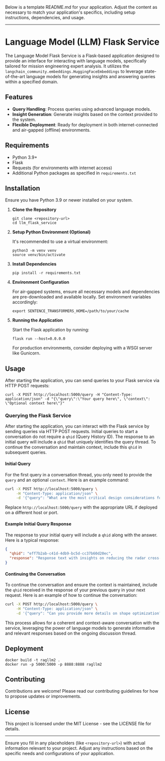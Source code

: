 Below is a template README.md for your application. Adjust the content as necessary to match your application's specifics, including setup instructions, dependencies, and usage.

---

# Language Model (LLM) Flask Service

The Language Model Flask Service is a Flask-based application designed to provide an interface for interacting with language models, specifically tailored for mission engineering expert analysis. It utilizes the `langchain_community.embeddings.HuggingFaceEmbeddings` to leverage state-of-the-art language models for generating insights and answering queries within a specified domain.

## Features

- **Query Handling**: Process queries using advanced language models.
- **Insight Generation**: Generate insights based on the context provided to the system.
- **Flexible Deployment**: Ready for deployment in both internet-connected and air-gapped (offline) environments.

## Requirements

- Python 3.9+
- Flask
- Requests (for environments with internet access)
- Additional Python packages as specified in `requirements.txt`

## Installation

Ensure you have Python 3.9 or newer installed on your system.

1. **Clone the Repository**

    ```
    git clone <repository-url>
    cd llm_flask_service
    ```

2. **Setup Python Environment (Optional)**

    It's recommended to use a virtual environment:

    ```
    python3 -m venv venv
    source venv/bin/activate
    ```

3. **Install Dependencies**

    ```
    pip install -r requirements.txt
    ```

4. **Environment Configuration**

    For air-gapped systems, ensure all necessary models and dependencies are pre-downloaded and available locally. Set environment variables accordingly:

    ```
    export SENTENCE_TRANSFORMERS_HOME=/path/to/your/cache
    ```

5. **Running the Application**

    Start the Flask application by running:

    ```
    flask run --host=0.0.0.0
    ```

    For production environments, consider deploying with a WSGI server like Gunicorn.

## Usage

After starting the application, you can send queries to your Flask service via HTTP POST requests:

```
curl -X POST http://localhost:5000/query -H "Content-Type: application/json" -d "{\"query\":\"Your query here\", \"context\": \"Optional context here\"}"
```
### Querying the Flask Service

After starting the application, you can interact with the Flask service by sending queries via HTTP POST requests. Initial queries to start a conversation do not require a `qhid` (Query History ID). The response to an initial query will include a `qhid` that uniquely identifies the query thread. To continue the conversation and maintain context, include this `qhid` in subsequent queries.

#### Initial Query

For the first query in a conversation thread, you only need to provide the `query` and an optional `context`. Here is an example command: 

```bash
curl -X POST http://localhost:5000/query \
     -H "Content-Type: application/json" \
     -d '{"query": "What are the most critical design considerations for reducing the radar cross-section of an aircraft?", "context": "You are developing a new type of aircraft designed to minimize radar cross-section and maximize fuel efficiency."}'
```

Replace `http://localhost:5000/query` with the appropriate URL if deployed on a different host or port.

#### Example Initial Query Response

The response to your initial query will include a `qhid` along with the answer. Here is a typical response:

```json
{
  "qhid": "eff7b2ab-c41d-4db9-bc5d-cc37b60d20ec",
  "response": "Response text with insights on reducing the radar cross-section of an aircraft..."
}
```

#### Continuing the Conversation

To continue the conversation and ensure the context is maintained, include the `qhid` received in the response of your previous query in your next request. Here is an example of how to continue the conversation:

```bash
curl -X POST http://localhost:5000/query \
     -H "Content-Type: application/json" \
     -d '{"query": "Can you provide more details on shape optimization?", "context": "Continuing from our previous discussion on aircraft design.", "qhid": "eff7b2ab-c41d-4db9-bc5d-cc37b60d20ec"}'
```

This process allows for a coherent and context-aware conversation with the service, leveraging the power of language models to generate informative and relevant responses based on the ongoing discussion thread.

## Deployment
```
docker build -t ragllm2 .
docker run -p 5000:5000 -p 8888:8888 ragllm2
```

## Contributing

Contributions are welcome! Please read our contributing guidelines for how to propose updates or improvements.

## License

This project is licensed under the MIT License - see the LICENSE file for details.

---

Ensure you fill in any placeholders (like `<repository-url>`) with actual information relevant to your project. Adjust any instructions based on the specific needs and configurations of your application.